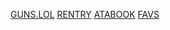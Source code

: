 [GUNS.LOL](https://guns.lol/catisaa)     [RENTRY](https://rentry.co/gableyuri)
[ATABOOK](https://yurigable.atabook.org)
[FAVS](https://yurigable.straw.page)

